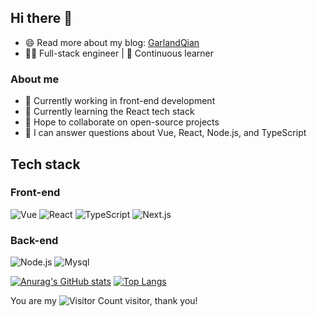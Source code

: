 <!-- ![Metrics](https://metrics.lecoq.io/GarlandQian?template=classic&base=header%2C%20activity%2C%20community%2C%20repositories%2C%20metadata&base.indepth=false&base.hireable=false&base.skip=false&config.timezone=Asia%2FShanghai)
[![GarlandQian's GitHub stats](https://github-readme-stats.vercel.app/api?username=GarlandQian&count_private=true&show_icons=true&theme=radical)](https://github.com/anuraghazra/github-readme-stats)
![GarlandQian's Most used languages](https://github-readme-stats.vercel.app/api/top-langs/?username=GarlandQian&layout=compact&hide_border=true&langs_count=10)
[![GarlandQian](https://github-profile-trophy.vercel.app/?username=GarlandQian)](https://github.com/ryo-ma/github-profile-trophy)
![GarlandQian](https://visitor-badge.glitch.me/badge?page_id=GarlandQian)
[![GarlandQian's GitHub Activity Graph](https://activity-graph.herokuapp.com/graph?username=GarlandQian&theme=xcode)] -->
## Hi there 👋
- 😄 Read more about my blog: [GarlandQian](https://garlandqian.github.io)
- 👨‍💻 Full-stack engineer | 🌱 Continuous learner

### About me
- 🔭 Currently working in front-end development
- 🌱 Currently learning the React tech stack
- 👯 Hope to collaborate on open-source projects
- 💬 I can answer questions about Vue, React, Node.js, and TypeScript

## Tech stack
### Front-end
![Vue](https://img.shields.io/badge/-Vue-61DAFB?style=flat&logo=Vue&logoColor=white)
![React](https://img.shields.io/badge/-React-61DAFB?style=flat&logo=react&logoColor=black)
![TypeScript](https://img.shields.io/badge/-TypeScript-3178C6?style=flat&logo=typescript&logoColor=white)
![Next.js](https://img.shields.io/badge/-Next.js-000000?style=flat&logo=next.js&logoColor=white)

### Back-end
![Node.js](https://img.shields.io/badge/-Node.js-339933?style=flat&logo=node.js&logoColor=white)
![Mysql](https://img.shields.io/badge/-MySql-336791?style=flat&logo=mysql&logoColor=white)

[![Anurag's GitHub stats](https://github-readme-stats.vercel.app/api?username=GarlandQian&count_private=true&show_icons=true&theme=onedark)](https://github.com/GarlandQian/github-readme-stats)  [![Top Langs](https://github-readme-stats.vercel.app/api/top-langs/?username=GarlandQian&layout=compact)](https://github.com/GarlandQian/github-readme-stats)

You are my ![Visitor Count](https://profile-counter.glitch.me/GarlandQian/count.svg) visitor, thank you!

<!--
**GarlandQian/GarlandQian** is a ✨ _special_ ✨ repository because its `README.md` (this file) appears on your GitHub profile.
Here are some ideas to get you started:
- 🔭 I’m currently working on ...
- 🌱 I’m currently learning ...
- 👯 I’m looking to collaborate on ...
- 🤔 I’m looking for help with ...
- 💬 Ask me about ...
- 📫 How to reach me: ...
- 😄 Pronouns: ...
- ⚡ Fun fact: ...
-->
